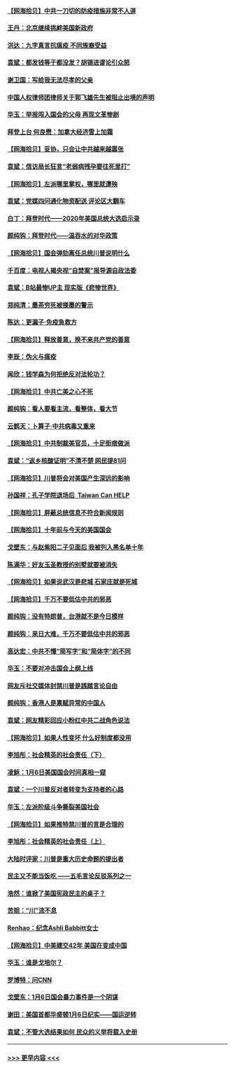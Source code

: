 #### [【网海拾贝】中共一刀切的防疫措施非常不人道](../pages/nsc993/n12724879.md?t=02020051) 
#### [王丹：北京继续挑衅美国新政府](../pages/nsc993/n12722456.md?t=02020051) 
#### [洪达：九字真言抗瘟疫 不同族裔受益](../pages/nsc993/n12722448.md?t=02020051) 
#### [袁斌：都发钱等于都没发？胡锡进谬论引众怒](../pages/nsc993/n12722393.md?t=02020051) 
#### [谢卫国：写给我无法尽孝的父亲](../pages/nsc993/n12720325.md?t=02020051) 
#### [中国人权律师团律师关于郭飞雄先生被阻止出境的声明](../pages/nsc993/n12720203.md?t=02020051) 
#### [华玉：举报闯入国会的父母 再现文革惨剧](../pages/nsc993/n12719070.md?t=02020051) 
#### [拜登上台 何良懋：加拿大经济雪上加霜](../pages/nsc993/n12718943.md?t=02020051) 
#### [【网海拾贝】妥协，只会让中共越来越嚣张](../pages/nsc993/n12717392.md?t=02020051) 
#### [袁斌：信访局长狂言“老弱病残孕要往死里打”](../pages/nsc993/n12717343.md?t=02020051) 
#### [【网海拾贝】左派哪里掌权，哪里就遭殃](../pages/nsc993/n12715009.md?t=02020051) 
#### [袁斌：党媒四问通化物资配送 评论区大翻车](../pages/nsc993/n12714950.md?t=02020051) 
#### [白丁：拜登时代——2020年美国总统大选启示录](../pages/nsc993/n12714920.md?t=02020051) 
#### [颜纯钩：拜登时代——温吞水的对华政策](../pages/nsc993/n12713245.md?t=02020051) 
#### [【网海拾贝】国会弹劾离任总统川普说明什么](../pages/nsc993/n12712816.md?t=02020051) 
#### [千百度：电视人揭央视“自焚案”报导源自政法委](../pages/nsc993/n12709760.md?t=02020051) 
#### [袁斌：B站最惨UP主 现实版《悲惨世界》](../pages/nsc993/n12709686.md?t=02020051) 
#### [郑纯清：墨茶穷死被搽墨的警示](../pages/nsc993/n12709262.md?t=02020051) 
#### [陈达：更漏子·免疫急救方](../pages/nsc993/n12709244.md?t=02020051) 
#### [【网海拾贝】释放善意，换不来共产党的善意](../pages/nsc993/n12708361.md?t=02020051) 
#### [李辰：伪火与瘟疫](../pages/nsc993/n12707981.md?t=02020051) 
#### [闻欣：钱学森为何拒绝反对法轮功？](../pages/nsc993/n12707407.md?t=02020051) 
#### [【网海拾贝】中共亡美之心不死](../pages/nsc993/n12707621.md?t=02020051) 
#### [颜纯钩：看人要看主流，看整体，看大节](../pages/nsc993/n12707536.md?t=02020051) 
#### [云鹤天：卜算子‧中共病毒又重来](../pages/nsc993/n12707408.md?t=02020051) 
#### [【网海拾贝】中共制裁美官员，十足街痞做派](../pages/nsc993/n12705115.md?t=02020051) 
#### [袁斌：“返乡核酸证明”不清不楚 网民提81问](../pages/nsc993/n12704982.md?t=02020051) 
#### [【网海拾贝】川普将会对美国产生深远的影响](../pages/nsc993/n12703045.md?t=02020051) 
#### [孙国祥：孔子学院退场后  Taiwan Can HELP](../pages/nsc993/n12702430.md?t=02020051) 
#### [【网海拾贝】屏蔽总统信息不符合新闻规则](../pages/nsc993/n12699998.md?t=02020051) 
#### [【网海拾贝】十年前与今天的美国国会](../pages/nsc993/n12696993.md?t=02020051) 
#### [戈壁东：与赵紫阳二子见面后 我被列入黑名单十年](../pages/nsc993/n12696215.md?t=02020051) 
#### [陈满华：好友玉圣教授的别墅就要被消失](../pages/nsc993/n12695411.md?t=02020051) 
#### [【网海拾贝】如果说武汉是悲城 石家庄就是死城](../pages/nsc993/n12694589.md?t=02020051) 
#### [【网海拾贝】千万不要低估中共的邪恶](../pages/nsc993/n12692771.md?t=02020051) 
#### [颜纯钩：没有特朗普，台港就不是今日模样](../pages/nsc993/n12692678.md?t=02020051) 
#### [颜纯钩：来日大难，千万不要低估中共的邪恶](../pages/nsc993/n12692080.md?t=02020051) 
#### [高达宏：中共不懂“简写字”和“简体字”的不同](../pages/nsc993/n12692068.md?t=02020051) 
#### [华玉：不要对冲击国会上纲上线](../pages/nsc993/n12689948.md?t=02020051) 
#### [网友斥社交媒体封禁川普是践踏言论自由](../pages/nsc993/n12687482.md?t=02020051) 
#### [颜纯钩：香港人是禀赋异常的中国人](../pages/nsc993/n12685142.md?t=02020051) 
#### [袁斌：网友精彩回应小粉红中共二战角色说法](../pages/nsc993/n12684994.md?t=02020051) 
#### [【网海拾贝】如果人性变坏 什么好制度都没用](../pages/nsc993/n12683000.md?t=02020051) 
#### [李旭彤：社会精英的社会责任（下）](../pages/nsc993/n12680604.md?t=02020051) 
#### [凌稣：1月6日美国国会时间真相一窥](../pages/nsc993/n12682780.md?t=02020051) 
#### [袁斌：一个川普反对者转变为支持者的心路](../pages/nsc993/n12682700.md?t=02020051) 
#### [华玉：左派阶级斗争撕裂美国社会](../pages/nsc993/n12681226.md?t=02020051) 
#### [【网海拾贝】如果推特禁川普的言是合理的](../pages/nsc993/n12681232.md?t=02020051) 
#### [李旭彤：社会精英的社会责任（上）](../pages/nsc993/n12680501.md?t=02020051) 
#### [大陆时评家：川普是重大历史命题的提出者](../pages/nsc993/n12679904.md?t=02020051) 
#### [民主又不能当饭吃 ——五毛言论反驳系列之一](../pages/nsc993/n12679877.md?t=02020051) 
#### [浩然：谁掀了美国宪政民主的桌子？](../pages/nsc993/n12679850.md?t=02020051) 
#### [苦胆：“川”流不息](../pages/nsc993/n12678388.md?t=02020051) 
#### [Renhao：纪念Ashli Babbitt女士](../pages/nsc993/n12678359.md?t=02020051) 
#### [【网海拾贝】中美建交42年 美国在变成中国](../pages/nsc993/n12678324.md?t=02020051) 
#### [华玉：谁是戈培尔？](../pages/nsc993/n12677515.md?t=02020051) 
#### [罗博特：问CNN](../pages/nsc993/n12677172.md?t=02020051) 
#### [戈壁东：1月6日国会暴力事件是一个阴谋](../pages/nsc993/n12674639.md?t=02020051) 
#### [谢田：美国首都华盛顿1月6日纪实——国运逆转](../pages/nsc993/n12673190.md?t=02020051) 
#### [袁斌：不管大选结果如何 民众的义举将载入史册](../pages/nsc993/n12672787.md?t=02020051) 

----
#### [ >>> 更早内容 <<< ](../indexes/nsc993-earlier.md)
